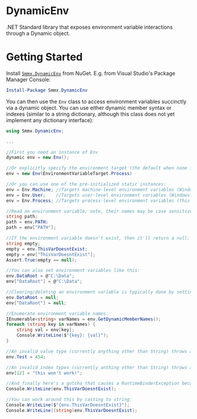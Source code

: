 
# DynamicEnv

.NET Standard library that exposes environment variable interactions through a Dynamic object.

# Getting Started

Install [`Smmx.DynamicEnv`](https://www.nuget.org/packages/Smmx.DynamicEnv) from NuGet. E.g. from Visual Studio's Package Manager Console:

```PowerShell
Install-Package Smmx.DynamicEnv
```

You can then use the `Env` class to access environment variables succinctly via a dynamic object. You can use either dynamic member syntax or indexes (similar to a string dictionary, although this class does not yet implement any dictionary interface):

```C#
using Smmx.DynamicEnv;

...

//First you need an instance of Env
dynamic env = new Env();

//Or explicitly specify the environment target (the default when none is specified, as above, is Process)
env = new Env(EnvironmentVariableTarget.Process)

//Or you can use one of the pre-initialized static instances:
env = Env.Machine; //Targets machine-level environment variables (Windows systems only)
env = Env.User;    //Targets user-level environment variables (Windows systems only)
env = Env.Process; //Targets process-level environment variables (this is the default)

//Read an environment variable; note, their names may be case sensitive on some platforms (Linux/Mac):
string path;
path = env.PATH;
path = env["PATH"];

//If the environment variable doesn't exist, then it'll return a null:
string empty;
empty = env.ThisVarDoesntExist;
empty = env["ThisVarDoesntExist"];
Assert.True(empty == null);

//You can also set environment variables like this:
env.DataRoot = @"C:\Data";
env["DataRoot"] = @"C:\Data";

//Clearing/deleting an environment variable is typically done by setting as null:
env.DataRoot = null;
env["DataRoot"] = null;

//Enumerate environment variable names:
IEnumerable<string> varNames = env.GetDynamicMemberNames();
foreach (string key in varNames) {
    string val = env[key];
    Console.WriteLine($"{key}: {val}");
}

//An invalid value type (currently anything other than String) throws an ArgumentException:
env.Test = 454;

//An invalid index types (currently anthing other than String) throws an IndexOutOfRangeException:
env[12] = "this won't work!";

//And finally here's a gotcha that causes a RuntimeBinderException because .NET can't determine whether the null result is a string or a char[] parameter to the Console.WriteLine(...) method:
Console.WriteLine(env.ThisVarDoesntExist);

//You can work around this by casting to string:
Console.WriteLine($"{env.ThisVarDoesntExist}");
Console.WriteLine((string)env.ThisVarDoesntExist);
```
